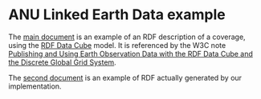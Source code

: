 # ANU Linked Earth Data example

The [main document](ANU-LED-example.ttl) is an example of an RDF description of a coverage, using the [RDF Data Cube](https://www.w3.org/TR/vocab-data-cube/) model. It is referenced by the W3C note [Publishing and Using Earth Observation Data with the RDF Data Cube and the Discrete Global Grid System](http://w3c.github.io/sdw/eo-qb/).

The [second document](example.ttl) is an example of RDF actually generated by our implementation.